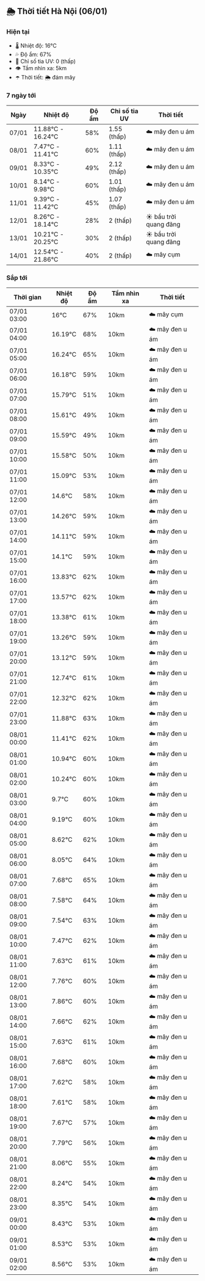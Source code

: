 ## 🌦️ Thời tiết Hà Nội (06/01)

### Hiện tại

- 🌡️ Nhiệt độ: 16℃
- 💦 Độ ẩm: 67%
- 🌟 Chỉ số tia UV: 0 (thấp)
- 👁️ Tầm nhìn xa: 5km
- ☂️ Thời tiết: 🌦️ đám mây

### 7 ngày tới

| Ngày | Nhiệt độ | Độ ẩm | Chỉ số tia UV | Thời tiết |
| --- | --- | --- | --- | --- |
| 07/01 | 11.88℃ - 16.24℃ | 58% | 1.55 (thấp) | ☁️ mây đen u ám |
| 08/01 | 7.47℃ - 11.41℃ | 60% | 1.11 (thấp) | ☁️ mây đen u ám |
| 09/01 | 8.33℃ - 10.35℃ | 49% | 2.12 (thấp) | ☁️ mây đen u ám |
| 10/01 | 8.14℃ - 9.98℃ | 60% | 1.01 (thấp) | ☁️ mây đen u ám |
| 11/01 | 9.39℃ - 11.42℃ | 45% | 1.07 (thấp) | ☁️ mây đen u ám |
| 12/01 | 8.26℃ - 18.14℃ | 28% | 2 (thấp) | ☀️ bầu trời quang đãng |
| 13/01 | 10.21℃ - 20.25℃ | 30% | 2 (thấp) | ☀️ bầu trời quang đãng |
| 14/01 | 12.54℃ - 21.86℃ | 40% | 2 (thấp) | ☁️ mây cụm |

### Sắp tới

| Thời gian | Nhiệt độ | Độ ẩm | Tầm nhìn xa | Thời tiết |
| --- | --- | --- | --- | --- |
| 07/01 03:00 | 16℃ | 67% | 10km | ☁️ mây cụm |
| 07/01 04:00 | 16.19℃ | 68% | 10km | ☁️ mây đen u ám |
| 07/01 05:00 | 16.24℃ | 65% | 10km | ☁️ mây đen u ám |
| 07/01 06:00 | 16.18℃ | 59% | 10km | ☁️ mây đen u ám |
| 07/01 07:00 | 15.79℃ | 51% | 10km | ☁️ mây đen u ám |
| 07/01 08:00 | 15.61℃ | 49% | 10km | ☁️ mây đen u ám |
| 07/01 09:00 | 15.59℃ | 49% | 10km | ☁️ mây đen u ám |
| 07/01 10:00 | 15.58℃ | 50% | 10km | ☁️ mây đen u ám |
| 07/01 11:00 | 15.09℃ | 53% | 10km | ☁️ mây đen u ám |
| 07/01 12:00 | 14.6℃ | 58% | 10km | ☁️ mây đen u ám |
| 07/01 13:00 | 14.26℃ | 59% | 10km | ☁️ mây đen u ám |
| 07/01 14:00 | 14.11℃ | 59% | 10km | ☁️ mây đen u ám |
| 07/01 15:00 | 14.1℃ | 59% | 10km | ☁️ mây đen u ám |
| 07/01 16:00 | 13.83℃ | 62% | 10km | ☁️ mây đen u ám |
| 07/01 17:00 | 13.57℃ | 62% | 10km | ☁️ mây đen u ám |
| 07/01 18:00 | 13.38℃ | 61% | 10km | ☁️ mây đen u ám |
| 07/01 19:00 | 13.26℃ | 59% | 10km | ☁️ mây đen u ám |
| 07/01 20:00 | 13.12℃ | 59% | 10km | ☁️ mây đen u ám |
| 07/01 21:00 | 12.74℃ | 61% | 10km | ☁️ mây đen u ám |
| 07/01 22:00 | 12.32℃ | 62% | 10km | ☁️ mây đen u ám |
| 07/01 23:00 | 11.88℃ | 63% | 10km | ☁️ mây đen u ám |
| 08/01 00:00 | 11.41℃ | 62% | 10km | ☁️ mây đen u ám |
| 08/01 01:00 | 10.94℃ | 60% | 10km | ☁️ mây đen u ám |
| 08/01 02:00 | 10.24℃ | 60% | 10km | ☁️ mây đen u ám |
| 08/01 03:00 | 9.7℃ | 60% | 10km | ☁️ mây đen u ám |
| 08/01 04:00 | 9.19℃ | 60% | 10km | ☁️ mây đen u ám |
| 08/01 05:00 | 8.62℃ | 62% | 10km | ☁️ mây đen u ám |
| 08/01 06:00 | 8.05℃ | 64% | 10km | ☁️ mây đen u ám |
| 08/01 07:00 | 7.68℃ | 65% | 10km | ☁️ mây đen u ám |
| 08/01 08:00 | 7.58℃ | 64% | 10km | ☁️ mây đen u ám |
| 08/01 09:00 | 7.54℃ | 63% | 10km | ☁️ mây đen u ám |
| 08/01 10:00 | 7.47℃ | 62% | 10km | ☁️ mây đen u ám |
| 08/01 11:00 | 7.63℃ | 61% | 10km | ☁️ mây đen u ám |
| 08/01 12:00 | 7.76℃ | 60% | 10km | ☁️ mây đen u ám |
| 08/01 13:00 | 7.86℃ | 60% | 10km | ☁️ mây đen u ám |
| 08/01 14:00 | 7.66℃ | 62% | 10km | ☁️ mây đen u ám |
| 08/01 15:00 | 7.63℃ | 61% | 10km | ☁️ mây đen u ám |
| 08/01 16:00 | 7.68℃ | 60% | 10km | ☁️ mây đen u ám |
| 08/01 17:00 | 7.62℃ | 58% | 10km | ☁️ mây đen u ám |
| 08/01 18:00 | 7.61℃ | 58% | 10km | ☁️ mây đen u ám |
| 08/01 19:00 | 7.67℃ | 57% | 10km | ☁️ mây đen u ám |
| 08/01 20:00 | 7.79℃ | 56% | 10km | ☁️ mây đen u ám |
| 08/01 21:00 | 8.06℃ | 55% | 10km | ☁️ mây đen u ám |
| 08/01 22:00 | 8.24℃ | 54% | 10km | ☁️ mây đen u ám |
| 08/01 23:00 | 8.35℃ | 54% | 10km | ☁️ mây đen u ám |
| 09/01 00:00 | 8.43℃ | 53% | 10km | ☁️ mây đen u ám |
| 09/01 01:00 | 8.53℃ | 53% | 10km | ☁️ mây đen u ám |
| 09/01 02:00 | 8.56℃ | 53% | 10km | ☁️ mây đen u ám |

